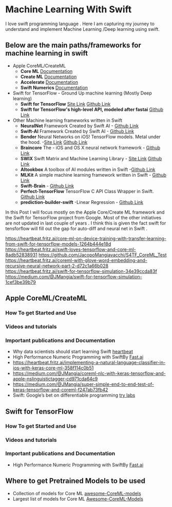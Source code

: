 # Machine Learning With Swift

I love swift programming language . Here I am capturing my journey to understand and implement Machine Learning /Deep learning using swift.

## Below are the main paths/frameworks for machine learning in swift

- Apple CoreML/CreateML 
	- **Core ML** [Documentation](https://developer.apple.com/documentation/coreml)
	- **Create ML** [Documentation](https://developer.apple.com/documentation/createml)
	- **Accelerate** [Documentation](https://developer.apple.com/documentation/accelerate)
	- **Swift Numerics** [Documentation](https://github.com/apple/swift-numerics)
- Swift for TensorFlow - Ground Up machine learning (Mostly Deep learning)
	- **Swift for TensorFlow** [Site Link](https://www.tensorflow.org/swift) [Github Link](https://github.com/tensorflow/swift)
	- **Swift for TensorFlow's high-level API, modeled after fastai** [Github Link](https://github.com/fastai/swiftai)
- Other Machine learning frameworks written in Swift 
	- **NeuralNet** Framework Created by Swift AI  - [Github Link](https://github.com/Swift-AI/NeuralNet)
	- **Swift-AI** Framework Created by Swift AI  - [Github Link](https://github.com/Swift-AI/Swift-AI)
	- **Bender** Neural Networks on iOS! TensorFlow models. Metal under the hood. -[Site Link](https://xmartlabs.github.io/Bender/) [Github Link](https://github.com/xmartlabs/Bender)
	- **Braincore** The -  iOS and OS X neural network framework - [Github Link](https://github.com/alejandro-isaza/BrainCore)
	- **SWIX** Swift Matrix and Machine Learning Library - [Site Link](https://stsievert.com/swix/) [Github Link](https://github.com/stsievert/swix)
	- **AItookbox** A toolbox of AI modules written in Swift -[Github Link](https://github.com/KevinCoble/AIToolbox)
	- **MLKit** A simple machine learning framework written in Swift - [Github Link](https://github.com/Somnibyte/MLKit)
	- **Swift-Brain** - [Github Link](https://github.com/vlall/Swift-Brain)
	- **Perfect-TensorFlow** TensorFlow C API Class Wrapper in Swift. [Github Link](https://github.com/PerfectlySoft/Perfect-TensorFlow)
	- **prediction-builder-swift** -Linear Regression - [Github Link](https://github.com/denissimon/prediction-builder-swift)
	
In this Post I will focus mostly on the Apple Core/Create ML framework and the Swift for TensorFlow project from Google. Most of the other initiatives are not updated in last couple of years . I think this is given the fact swift for tensforflow will fill out the gap for auto-diff and neural net in Swift .

https://heartbeat.fritz.ai/core-ml-on-device-training-with-transfer-learning-from-swift-for-tensorflow-models-1264b444e18d
https://heartbeat.fritz.ai/swift-loves-tensorflow-and-core-ml-8adb52838931
https://github.com/JacopoMangiavacchi/S4TF_CoreML_Test
https://heartbeat.fritz.ai/coreml-with-glove-word-embedding-and-recursive-neural-network-part-2-d72c1a66b028
https://heartbeat.fritz.ai/swift-for-tensorflow-simulation-34e39ccda83f
https://medium.com/@JMangia/swift-for-tensorflow-simulation-1cef3be39b79

## Apple CoreML/CreateML 


### How To get Started and  Use


### Videos and tutorials

	
### Important publications and Documentation
- Why data scientists should start learning Swift [heartbeat](https://heartbeat.fritz.ai/why-data-scientists-should-start-learning-swift-66c3643e0d0d)
- High Performance Numeric Programming with SwiftBy [Fast.ai]( https://www.fast.ai/2019/01/10/swift-numerics/)
- https://heartbeat.fritz.ai/implementing-a-natural-language-classifier-in-ios-with-keras-core-ml-358f114c0b51
- https://medium.com/@JMangia/coreml-nlc-with-keras-tensorflow-and-apple-nslinguistictagger-cd971cda64c9
- https://medium.com/@JMangia/super-simple-end-to-end-test-of-keras-tensorflow-and-coreml-f247ab73fb42
- Swift: Google’s bet on differentiable programming [try labs](https://tryolabs.com/blog/2020/04/02/swift-googles-bet-on-differentiable-programming/)


## Swift for TensorFlow


### How To get Started and  Use


### Videos and tutorials

	
### Important publications and Documentation
- High Performance Numeric Programming with SwiftBy [Fast.ai]( https://www.fast.ai/2019/01/10/swift-numerics/)

## Where to get Pretrained Models to be used
- Collection of models for Core ML [awesome-CoreML-models](https://github.com/SwiftBrain/awesome-CoreML-models)
- Largest list of models for Core ML  [Awesome-CoreML-Models](https://github.com/likedan/Awesome-CoreML-Models)

